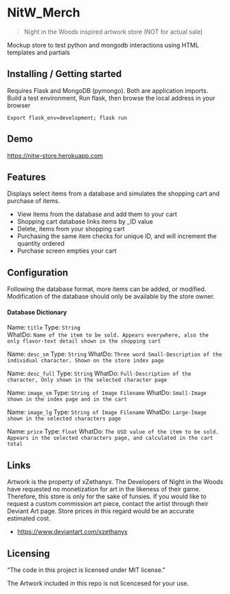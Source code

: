 # NitW_Merch
> Night in the Woods inspired artwork store (NOT for actual sale)

Mockup store to test python and mongodb interactions using HTML templates and partials

## Installing / Getting started

Requires Flask and MongoDB (pymongo). Both are application imports.
Build a test environment, Run flask, then browse the local address in your browser

```shell
Export flask_env=development; flask run
```

## Demo
https://nitw-store.herokuapp.com

## Features

Displays select items from a database and simulates the shopping cart and purchase of items.
* View items from the database and add them to your cart
* Shopping cart database links items by _ID value
* Delete, items from your shopping cart
* Purchasing the same item checks for unique ID, and will increment the quantity ordered
* Purchase screen empties your cart

## Configuration

Following the database format, more items can be added, or modified. Modification of the database should only be available by the store owner.

#### Database Dictionary

Name: `title`
Type: `String`  
WhatDo: `Name of the item to be sold. Appears everywhere, also the only flavor-text detail shown in the shopping cart`

Name: `desc_sm`
Type: `String`
WhatDo: `Three word Small-Description of the individual character. Shown on the store index page`

Name: `desc_full`
Type: `String`
WhatDo: `Full-Description of the character, Only shown in the selected character page`

Name: `image_sm`
Type: `String of Image Filename`
WhatDo: `Small-Image shown in the index page and in the cart`

Name: `image_lg`
Type: `String of Image Filename`
WhatDo: `Large-Image shown in the selected characters page`

Name: `price`
Type: `float`
WhatDo: `The USD value of the item to be sold. Appears in the selected characters page, and calculated in the cart total`

## Links

Artwork is the property of xZethanyx. The Developers of Night in the Woods have requested no monetization for art in the likeness of their game. Therefore, this store is only for the sake of funsies. If you would like to request a custom commission art piece, contact the artist through their Deviant Art page. Store prices in this regard would be an accurate estimated cost.
- https://www.deviantart.com/xzethanyx

## Licensing

"The code in this project is licensed under MIT license."

The Artwork included in this repo is not licencesed for your use.